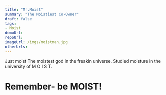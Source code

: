 ```yaml
---
title: "Mr.Moist"
summary: "The Moistiest Co-Owner"
draft: false
tags:
- Moist
demoUrl:
repoUrl:
imageUrl: /imgs/moistman.jpg
otherUrls:
---
```


Just moist
The moistest god in the freakin universe.
Studied moisture in the university of M O I S T.

# Remember- be MOIST!
